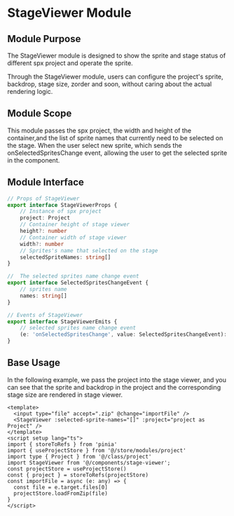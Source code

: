 # StageViewer Module

## Module Purpose

The StageViewer module is designed to show the sprite and stage status of  different spx project and operate the sprite.

Through the StageViewer module, users can configure the project's sprite, backdrop, stage size, zorder and soon, without caring about the actual rendering logic.

## Module Scope
This module passes the spx project, the width and height of the container,and the list of sprite names that currently need to be selected on the stage. 
When the user select new sprite, which sends the onSelectedSpritesChange event, allowing the user to get the selected sprite in the component.


## Module Interface

```ts
// Props of StageViewer
export interface StageViewerProps {
    // Instance of spx project
    project: Project
    // Container height of stage viewer
    height?: number
    // Container width of stage viewer
    width?: number
    // Sprites's name that selected on the stage
    selectedSpriteNames: string[]
}

//  The selected sprites name change event
export interface SelectedSpritesChangeEvent {
    // sprites name
    names: string[]
}

// Events of StageViewer
export interface StageViewerEmits {
    // selected sprites name change event
    (e: 'onSelectedSpritesChange', value: SelectedSpritesChangeEvent): void
}
```


## Base Usage
In the following example, we pass the project  into the stage viewer, and you can see that the sprite and backdrop in the project and the corresponding stage size are rendered in stage viewer. 
```vue
<template>
  <input type="file" accept=".zip" @change="importFile" />
  <StageViewer :selected-sprite-names="[]" :project="project as Project" />
</template>
<script setup lang="ts">
import { storeToRefs } from 'pinia'
import { useProjectStore } from '@/store/modules/project'
import type { Project } from '@/class/project'
import StageViewer from '@/components/stage-viewer';
const projectStore = useProjectStore()
const { project } = storeToRefs(projectStore)
const importFile = async (e: any) => {
  const file = e.target.files[0]
  projectStore.loadFromZip(file)
}
</script>
```